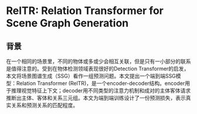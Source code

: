 # RelTR: Relation Transformer for Scene Graph Generation

## 背景

在一个相同的场景里，不同的物体或多或少会相互关联，但是只有一小部分的联系是值得注意的。受到在物体检测领域表现很好的Detection Transformer的启发，本文将场景图谱生成（SSG）看作一组预测问题。本文提出一个端到端SSG模型：Relation Transformer (RelTR)，是一个encoder-decoder结构。encoder用于推理视觉特征上下文；decoder用不同类型的注意力机制和成对的主体客体请求推断出主体、客体和关系三元组。本文为端到端训练设计了一份预测损失，表示真实关系和预测关系的匹配程度。
